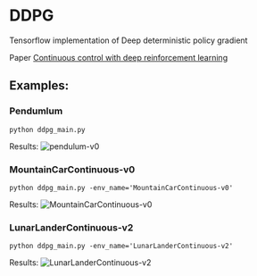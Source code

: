 # DDPG
Tensorflow implementation of Deep deterministic policy gradient

Paper [Continuous control with deep reinforcement learning](https://arxiv.org/abs/1509.02971)

## Examples: 
### Pendumlum 
```python ddpg_main.py```

Results:
![pendulum-v0](./assets/pendulum-v0.png)

### MountainCarContinuous-v0 
```python ddpg_main.py -env_name='MountainCarContinuous-v0'```

Results:
![MountainCarContinuous-v0](./assets/MountainCarContinuous-v0.png)

### LunarLanderContinuous-v2
```python ddpg_main.py -env_name='LunarLanderContinuous-v2'```

Results:
![LunarLanderContinuous-v2](./assets/LunarLanderContinuous-v2.png)

